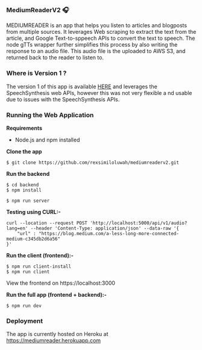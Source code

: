 ### MediumReaderV2 🎧
MEDIUMREADER is an app that helps you listen to articles and blogposts from multiple sources. It leverages Web scraping to extract the text from the article, and Google Text-to-sppeech APIs to convert the text to speech. The node gTTs wrapper further simplifies this process by also writing the response to an audio file. This audio file is the uploaded to AWS S3, and returned back to the reader to listen to.

### Where is Version 1 ?
The version 1 of this app is available [HERE](https://github.com/rexsimiloluwah/mediumreader) and leverages the SpeechSynthesis web APIs, however this was not very flexible a nd usable due to issues with the SpeechSynthesis APIs.

### Running the Web Application 

**Requirements**
- Node.js and npm installed

**Clone the app**
```
$ git clone https://github.com/rexsimiloluwah/mediumreaderv2.git
```

**Run the backend**
```
$ cd backend
$ npm install 
```

```
$ npm run server
```

**Testing using CURL:-**
```
curl --location --request POST 'http://localhost:5000/api/v1/audio?lang=en' --header 'Content-Type: application/json' --data-raw '{
    "url" : "https://blog.medium.com/a-less-long-more-connected-medium-c345db2d6a56"
}'
```

**Run the client (frontend):-** 
```
$ npm run client-install
$ npm run client 
```

View the frontend on https://localhost:3000

**Run the full app (frontend + backend):-**
```
$ npm run dev
```

### Deployment 
The app is currently hosted on Heroku at https://mediumreader.herokuapp.com

